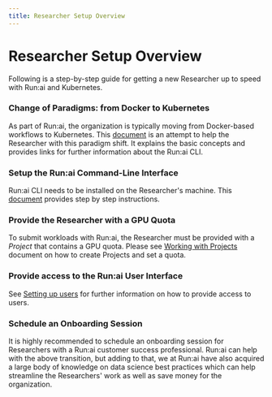```yaml
---
title: Researcher Setup Overview
---
```


# Researcher Setup Overview

Following is a step-by-step guide for getting a new Researcher up to speed with Run:ai and Kubernetes.

### Change of Paradigms: from Docker to Kubernetes

As part of Run:ai, the organization is typically moving from Docker-based workflows to Kubernetes. This [document](docker-to-runai.md) is an attempt to help the Researcher with this paradigm shift. It explains the basic concepts and provides links for further information about the Run:ai CLI.

### Setup the Run:ai Command-Line Interface

Run:ai CLI needs to be installed on the Researcher's machine. This [document](cli-install.md) provides step by step instructions.

### Provide the Researcher with a GPU Quota

To submit workloads with Run:ai, the Researcher must be provided with a _Project_ that contains a GPU quota. Please see [Working with Projects](../../../platform-admin/aiinitiatives/org/projects.md) document on how to create Projects and set a quota.

### Provide access to the Run:ai User Interface

See [Setting up users](../../authentication/users.md) for further information on how to provide access to users.

### Schedule an Onboarding Session

It is highly recommended to schedule an onboarding session for Researchers with a Run:ai customer success professional. Run:ai can help with the above transition, but adding to that, we at Run:ai have also acquired a large body of knowledge on data science best practices which can help streamline the Researchers' work as well as save money for the organization.
